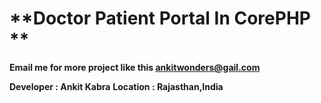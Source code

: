 # **Doctor Patient Portal In CorePHP **

**Email me for more project like this [ankitwonders@gail.com](ankitswonders@gmail.com)**

**Developer : Ankit Kabra**
**Location  : Rajasthan,India**
